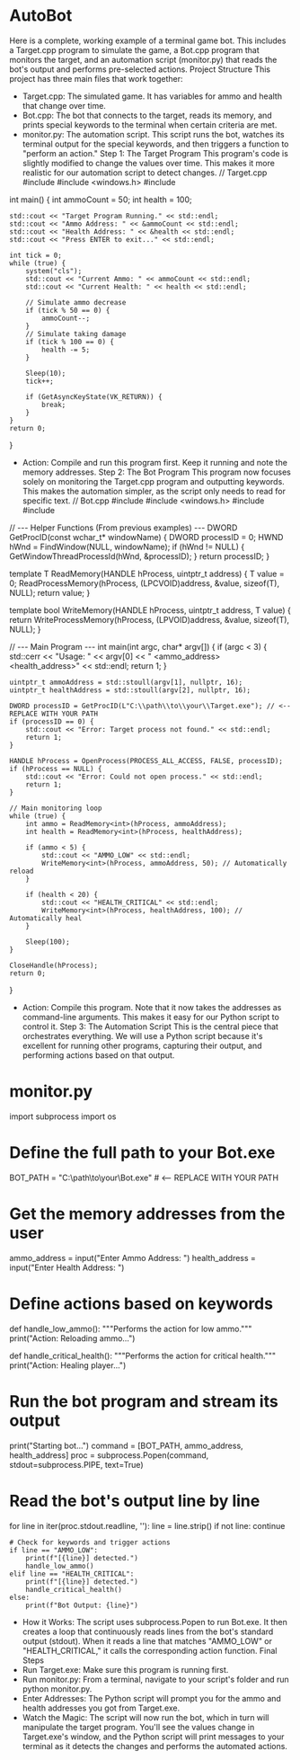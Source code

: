 # AutoBot
Here is a complete, working example of a terminal game bot. This includes a Target.cpp program to simulate the game, a Bot.cpp program that monitors the target, and an automation script (monitor.py) that reads the bot's output and performs pre-selected actions.
Project Structure
This project has three main files that work together:
 * Target.cpp: The simulated game. It has variables for ammo and health that change over time.
 * Bot.cpp: The bot that connects to the target, reads its memory, and prints special keywords to the terminal when certain criteria are met.
 * monitor.py: The automation script. This script runs the bot, watches its terminal output for the special keywords, and then triggers a function to "perform an action."
Step 1: The Target Program
This program's code is slightly modified to change the values over time. This makes it more realistic for our automation script to detect changes.
// Target.cpp
#include <iostream>
#include <windows.h>
#include <string>

int main() {
    int ammoCount = 50;
    int health = 100;

    std::cout << "Target Program Running." << std::endl;
    std::cout << "Ammo Address: " << &ammoCount << std::endl;
    std::cout << "Health Address: " << &health << std::endl;
    std::cout << "Press ENTER to exit..." << std::endl;

    int tick = 0;
    while (true) {
        system("cls");
        std::cout << "Current Ammo: " << ammoCount << std::endl;
        std::cout << "Current Health: " << health << std::endl;

        // Simulate ammo decrease
        if (tick % 50 == 0) {
            ammoCount--;
        }
        // Simulate taking damage
        if (tick % 100 == 0) {
            health -= 5;
        }

        Sleep(10);
        tick++;

        if (GetAsyncKeyState(VK_RETURN)) {
            break;
        }
    }
    return 0;
}

 * Action: Compile and run this program first. Keep it running and note the memory addresses.
Step 2: The Bot Program
This program now focuses solely on monitoring the Target.cpp program and outputting keywords. This makes the automation simpler, as the script only needs to read for specific text.
// Bot.cpp
#include <iostream>
#include <windows.h>
#include <string>
#include <vector>

// --- Helper Functions (From previous examples) ---
DWORD GetProcID(const wchar_t* windowName) {
    DWORD processID = 0;
    HWND hWnd = FindWindow(NULL, windowName);
    if (hWnd != NULL) {
        GetWindowThreadProcessId(hWnd, &processID);
    }
    return processID;
}

template <typename T>
T ReadMemory(HANDLE hProcess, uintptr_t address) {
    T value = 0;
    ReadProcessMemory(hProcess, (LPCVOID)address, &value, sizeof(T), NULL);
    return value;
}

template <typename T>
bool WriteMemory(HANDLE hProcess, uintptr_t address, T value) {
    return WriteProcessMemory(hProcess, (LPVOID)address, &value, sizeof(T), NULL);
}

// --- Main Program ---
int main(int argc, char* argv[]) {
    if (argc < 3) {
        std::cerr << "Usage: " << argv[0] << " <ammo_address> <health_address>" << std::endl;
        return 1;
    }

    uintptr_t ammoAddress = std::stoull(argv[1], nullptr, 16);
    uintptr_t healthAddress = std::stoull(argv[2], nullptr, 16);

    DWORD processID = GetProcID(L"C:\\path\\to\\your\\Target.exe"); // <-- REPLACE WITH YOUR PATH
    if (processID == 0) {
        std::cout << "Error: Target process not found." << std::endl;
        return 1;
    }

    HANDLE hProcess = OpenProcess(PROCESS_ALL_ACCESS, FALSE, processID);
    if (hProcess == NULL) {
        std::cout << "Error: Could not open process." << std::endl;
        return 1;
    }

    // Main monitoring loop
    while (true) {
        int ammo = ReadMemory<int>(hProcess, ammoAddress);
        int health = ReadMemory<int>(hProcess, healthAddress);

        if (ammo < 5) {
            std::cout << "AMMO_LOW" << std::endl;
            WriteMemory<int>(hProcess, ammoAddress, 50); // Automatically reload
        }

        if (health < 20) {
            std::cout << "HEALTH_CRITICAL" << std::endl;
            WriteMemory<int>(hProcess, healthAddress, 100); // Automatically heal
        }

        Sleep(100);
    }

    CloseHandle(hProcess);
    return 0;
}

 * Action: Compile this program. Note that it now takes the addresses as command-line arguments. This makes it easy for our Python script to control it.
Step 3: The Automation Script
This is the central piece that orchestrates everything. We will use a Python script because it's excellent for running other programs, capturing their output, and performing actions based on that output.
# monitor.py
import subprocess
import os

# Define the full path to your Bot.exe
BOT_PATH = "C:\\path\\to\\your\\Bot.exe" # <-- REPLACE WITH YOUR PATH

# Get the memory addresses from the user
ammo_address = input("Enter Ammo Address: ")
health_address = input("Enter Health Address: ")

# Define actions based on keywords
def handle_low_ammo():
    """Performs the action for low ammo."""
    print("Action: Reloading ammo...")

def handle_critical_health():
    """Performs the action for critical health."""
    print("Action: Healing player...")

# Run the bot program and stream its output
print("Starting bot...")
command = [BOT_PATH, ammo_address, health_address]
proc = subprocess.Popen(command, stdout=subprocess.PIPE, text=True)

# Read the bot's output line by line
for line in iter(proc.stdout.readline, ''):
    line = line.strip()
    if not line:
        continue

    # Check for keywords and trigger actions
    if line == "AMMO_LOW":
        print(f"[{line}] detected.")
        handle_low_ammo()
    elif line == "HEALTH_CRITICAL":
        print(f"[{line}] detected.")
        handle_critical_health()
    else:
        print(f"Bot Output: {line}")

 * How it Works: The script uses subprocess.Popen to run Bot.exe. It then creates a loop that continuously reads lines from the bot's standard output (stdout). When it reads a line that matches "AMMO_LOW" or "HEALTH_CRITICAL," it calls the corresponding action function.
Final Steps
 * Run Target.exe: Make sure this program is running first.
 * Run monitor.py: From a terminal, navigate to your script's folder and run python monitor.py.
 * Enter Addresses: The Python script will prompt you for the ammo and health addresses you got from Target.exe.
 * Watch the Magic: The script will now run the bot, which in turn will manipulate the target program. You'll see the values change in Target.exe's window, and the Python script will print messages to your terminal as it detects the changes and performs the automated actions.

